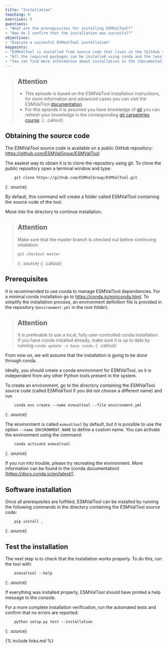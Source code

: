 ```yaml
---
title: "Installation"
teaching: 0
exercises: 0
questions:
- "What are the prerequisites for installing ESMValTool?"
- "How do I confirm that the installation was succesful?"
objectives:
- "Execute a succesful ESMValTool installation"
keypoints:
- "ESMValTool is installed from source code that lives in the [GitHub repository](https://github.com/ESMValGroup/ESMValTool)"
- "All the required packages can be installed using conda and the [environment.yml file](https://github.com/ESMValGroup/ESMValTool/blob/master/environment.yml)"
- "You can find more information about installation in the [documentation](https://esmvaltool.readthedocs.io/en/latest/getting_started/install.html)"
---
```


> ## Attention
> 
> * This episode is based on the ESMValTool installation instructions, for more information and advanced cases you can visit the  ESMValTool [documentation](https://esmvaltool.readthedocs.io/en/latest/getting_started/install.html). 
> * For this episode it is assumed you have knowledge of [git](https://git-scm.com/) you can refresh your knowledge in the corresponding [git carpentries course](http://swcarpentry.github.io/git-novice/). 
{: .callout}

## Obtaining the source code

The ESMValTool source code is available on a public GitHub repository:
https://github.com/ESMValGroup/ESMValTool

The easiest way to obtain it is to clone the repository using git. 
To clone the public repository open a terminal window and type:

~~~
    git clone https://github.com/ESMValGroup/ESMValTool.git
~~~
{: .source}

By default, this command will create a folder called ESMValTool containing the
source code of the tool. 

Move into the directory to continue installation. 

> ## Attention
> 
> Make sure that the master branch is checked out before continuing intallation:
> ~~~
> git checkout master
> ~~~ 
> {: .source}
{: .callout}

## Prerequisites

It is recommended to use conda to manage ESMValTool dependencies.
For a minimal conda installation go to https://conda.io/miniconda.html. To
simplify the installation process, an environment definition file is provided
in the repository (``environment.yml`` in the root folder).

> ## Attention
> It is preferable to use a local, fully user-controlled conda installation.
> If you have conda installed already, make sure it is up to date by running ``conda update -n base conda``.
{: .callout}

From now on, we will assume that the installation is going to be done through
conda.

Ideally, you should create a conda environment for ESMValTool, so it is
independent from any other Python tools present in the system.

To create an environment, go to the directory containing the ESMValTool source
code (called ESMValTool if you did not choose a different name) and run

~~~
    conda env create --name esmvaltool --file environment.yml
~~~
{: .source}

The environment is called ``esmvaltool`` by default, but it is possible to use
the option ``--name ENVIRONMENT_NAME`` to define a custom name. You can activate
the environment using the command:

~~~
    conda activate esmvaltool
~~~
{: .source}

If you run into trouble, please try recreating the environment. More information can be found in the (conda documentation)[https://docs.conda.io/en/latest/].


## Software installation

Once all prerequisites are fulfilled, ESMValTool can be installed by running
the following commands in the directory containing the ESMValTool source code:

~~~
    pip install .
~~~
{: .source}

## Test the installation

The next step is to check that the installation works properly.
To do this, run the tool with:

~~~
    esmvaltool --help
~~~
{: .source}

If everything was installed properly, ESMValTool should have printed a
help message to the console.

For a more complete installation verification, run the automated tests and
confirm that no errors are reported:

~~~
    python setup.py test --installation
~~~
{: .source}

{% include links.md %}

